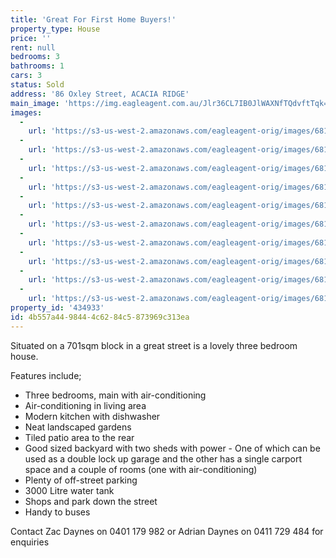 ```yaml
---
title: 'Great For First Home Buyers!'
property_type: House
price: ''
rent: null
bedrooms: 3
bathrooms: 1
cars: 3
status: Sold
address: '86 Oxley Street, ACACIA RIDGE'
main_image: 'https://img.eagleagent.com.au/Jlr36CL7IB0JlWAXNfTQdvftTqk=/1280x854/smart/https://s3-us-west-2.amazonaws.com/eagleagent-orig/images/6819118/105286361-image-M.jpg'
images:
  -
    url: 'https://s3-us-west-2.amazonaws.com/eagleagent-orig/images/6819127/105286361-image-I.jpg'
  -
    url: 'https://s3-us-west-2.amazonaws.com/eagleagent-orig/images/6819126/105286361-image-H.jpg'
  -
    url: 'https://s3-us-west-2.amazonaws.com/eagleagent-orig/images/6819125/105286361-image-G.jpg'
  -
    url: 'https://s3-us-west-2.amazonaws.com/eagleagent-orig/images/6819124/105286361-image-F.jpg'
  -
    url: 'https://s3-us-west-2.amazonaws.com/eagleagent-orig/images/6819123/105286361-image-E.jpg'
  -
    url: 'https://s3-us-west-2.amazonaws.com/eagleagent-orig/images/6819122/105286361-image-D.jpg'
  -
    url: 'https://s3-us-west-2.amazonaws.com/eagleagent-orig/images/6819121/105286361-image-C.jpg'
  -
    url: 'https://s3-us-west-2.amazonaws.com/eagleagent-orig/images/6819120/105286361-image-B.jpg'
  -
    url: 'https://s3-us-west-2.amazonaws.com/eagleagent-orig/images/6819119/105286361-image-A.jpg'
  -
    url: 'https://s3-us-west-2.amazonaws.com/eagleagent-orig/images/6819118/105286361-image-M.jpg'
property_id: '434933'
id: 4b557a44-9844-4c62-84c5-873969c313ea
---
```

Situated on a 701sqm block in a great street is a lovely three bedroom house.

Features include;
*  Three bedrooms, main with air-conditioning
*  Air-conditioning in living area
*  Modern kitchen with dishwasher
*  Neat landscaped gardens
*  Tiled patio area to the rear
*  Good sized backyard with two sheds with power - One of which can be used as a double lock up garage and the other has a single carport space and a couple of rooms (one with air-conditioning)
*  Plenty of off-street parking
*  3000 Litre water tank
*  Shops and park down the street
*  Handy to buses

Contact Zac Daynes on 0401 179 982 or Adrian Daynes on 0411 729 484 for enquiries